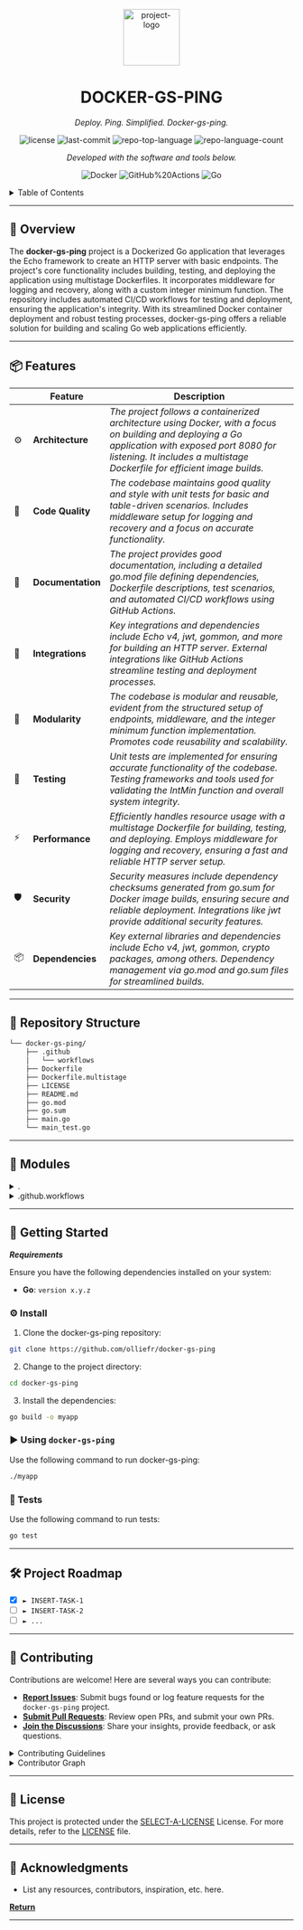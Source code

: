 <p align="center">
  <img src="https://img.icons8.com/external-tal-revivo-filled-tal-revivo/96/external-markdown-a-lightweight-markup-language-with-plain-text-formatting-syntax-logo-filled-tal-revivo.png" width="100" alt="project-logo">
</p>
<p align="center">
    <h1 align="center">DOCKER-GS-PING</h1>
</p>
<p align="center">
    <em>Deploy. Ping. Simplified. Docker-gs-ping.</em>
</p>
<p align="center">
	<img src="https://img.shields.io/github/license/olliefr/docker-gs-ping?style=for-the-badge&logo=opensourceinitiative&logoColor=white&color=0080ff" alt="license">
	<img src="https://img.shields.io/github/last-commit/olliefr/docker-gs-ping?style=for-the-badge&logo=git&logoColor=white&color=0080ff" alt="last-commit">
	<img src="https://img.shields.io/github/languages/top/olliefr/docker-gs-ping?style=for-the-badge&color=0080ff" alt="repo-top-language">
	<img src="https://img.shields.io/github/languages/count/olliefr/docker-gs-ping?style=for-the-badge&color=0080ff" alt="repo-language-count">
<p>
<p align="center">
		<em>Developed with the software and tools below.</em>
</p>
<p align="center">
	<img src="https://img.shields.io/badge/Docker-2496ED.svg?style=for-the-badge&logo=Docker&logoColor=white" alt="Docker">
	<img src="https://img.shields.io/badge/GitHub%20Actions-2088FF.svg?style=for-the-badge&logo=GitHub-Actions&logoColor=white" alt="GitHub%20Actions">
	<img src="https://img.shields.io/badge/Go-00ADD8.svg?style=for-the-badge&logo=Go&logoColor=white" alt="Go">
</p>

<!-- TABLE OF CONTENTS -->
<details>
   <summary>Table of Contents</summary>

- [📍 Overview](#-overview)
- [📦 Features](#-features)
- [📂 Repository Structure](#-repository-structure)
- [🧩 Modules](#-modules)
- [🚀 Getting Started](#-getting-started)
  - [⚙️ Install](#️-install)
  - [► Using docker-gs-ping](#-using-docker-gs-ping)
  - [🧪 Tests](#-tests)
- [🛠 Project Roadmap](#-project-roadmap)
- [🤝 Contributing](#-contributing)
- [📄 License](#-license)
- [👏 Acknowledgments](#-acknowledgments)
</details>
<hr>

## 📍 Overview

The **docker-gs-ping** project is a Dockerized Go application that leverages the Echo framework to create an HTTP server with basic endpoints. The project's core functionality includes building, testing, and deploying the application using multistage Dockerfiles. It incorporates middleware for logging and recovery, along with a custom integer minimum function. The repository includes automated CI/CD workflows for testing and deployment, ensuring the application's integrity. With its streamlined Docker container deployment and robust testing processes, docker-gs-ping offers a reliable solution for building and scaling Go web applications efficiently.

---

## 📦 Features

|    |   Feature         | Description |
|----|-------------------|---------------------------------------------------------------|
| ⚙️  | **Architecture**  | *The project follows a containerized architecture using Docker, with a focus on building and deploying a Go application with exposed port 8080 for listening. It includes a multistage Dockerfile for efficient image builds.* |
| 🔩 | **Code Quality**  | *The codebase maintains good quality and style with unit tests for basic and table-driven scenarios. Includes middleware setup for logging and recovery and a focus on accurate functionality.* |
| 📄 | **Documentation** | *The project provides good documentation, including a detailed go.mod file defining dependencies, Dockerfile descriptions, test scenarios, and automated CI/CD workflows using GitHub Actions.* |
| 🔌 | **Integrations**  | *Key integrations and dependencies include Echo v4, jwt, gommon, and more for building an HTTP server. External integrations like GitHub Actions streamline testing and deployment processes.* |
| 🧩 | **Modularity**    | *The codebase is modular and reusable, evident from the structured setup of endpoints, middleware, and the integer minimum function implementation. Promotes code reusability and scalability.* |
| 🧪 | **Testing**       | *Unit tests are implemented for ensuring accurate functionality of the codebase. Testing frameworks and tools used for validating the IntMin function and overall system integrity.* |
| ⚡️  | **Performance**   | *Efficiently handles resource usage with a multistage Dockerfile for building, testing, and deploying. Employs middleware for logging and recovery, ensuring a fast and reliable HTTP server setup.* |
| 🛡️ | **Security**      | *Security measures include dependency checksums generated from go.sum for Docker image builds, ensuring secure and reliable deployment. Integrations like jwt provide additional security features.* |
| 📦 | **Dependencies**  | *Key external libraries and dependencies include Echo v4, jwt, gommon, crypto packages, among others. Dependency management via go.mod and go.sum files for streamlined builds.* |

---

## 📂 Repository Structure

```sh
└── docker-gs-ping/
    ├── .github
    │   └── workflows
    ├── Dockerfile
    ├── Dockerfile.multistage
    ├── LICENSE
    ├── README.md
    ├── go.mod
    ├── go.sum
    ├── main.go
    └── main_test.go
```

---

## 🧩 Modules

<details closed><summary>.</summary>

| File                                                                                                 | Summary                                                                                                                                                         |
| ---                                                                                                  | ---                                                                                                                                                             |
| [go.mod](https://github.com/olliefr/docker-gs-ping/blob/master/go.mod)                               | Docker-gs-ping's go.mod defines dependencies for Echo v4, jwt, gommon, and more.                                                                                |
| [Dockerfile](https://github.com/olliefr/docker-gs-ping/blob/master/Dockerfile)                       | Builds a Go application in a Docker container, enabling easy deployment with exposed port 8080 for listening.                                                   |
| [go.sum](https://github.com/olliefr/docker-gs-ping/blob/master/go.sum)                               | Generates dependencies checksums from go.sum for Docker image builds in the parent repository.                                                                  |
| [Dockerfile.multistage](https://github.com/olliefr/docker-gs-ping/blob/master/Dockerfile.multistage) | Multistage Dockerfile for building, testing, and deploying Go application into a minimal image with distroless base.                                            |
| [main.go](https://github.com/olliefr/docker-gs-ping/blob/master/main.go)                             | Implements an HTTP server using Echo framework with basic endpoints. Includes middleware setup for logging and recovery. Incorporated integer minimum function. |
| [main_test.go](https://github.com/olliefr/docker-gs-ping/blob/master/main_test.go)                   | Unit tests for basic and table-driven scenarios, ensuring accurate functionality of the IntMin function within the repository's architecture.                   |

</details>

<details closed><summary>.github.workflows</summary>

| File                                                                                                         | Summary                                                                                                                                    |
| ---                                                                                                          | ---                                                                                                                                        |
| [ci-cd.yml](https://github.com/olliefr/docker-gs-ping/blob/master/.github/workflows/ci-cd.yml)               | Automated CI/CD workflows configured for the Dockerized Go application using GitHub Actions. Streamlines testing and deployment processes. |
| [ci-smoketest.yml](https://github.com/olliefr/docker-gs-ping/blob/master/.github/workflows/ci-smoketest.yml) | Automated CI smoketest workflow ensures the Dockerized Go application's functionality and integrity.                                       |

</details>

---

## 🚀 Getting Started

***Requirements***

Ensure you have the following dependencies installed on your system:

* **Go**: `version x.y.z`

### ⚙️ Install

1. Clone the docker-gs-ping repository:

```sh
git clone https://github.com/olliefr/docker-gs-ping
```

2. Change to the project directory:

```sh
cd docker-gs-ping
```

3. Install the dependencies:

```sh
go build -o myapp
```

### ► Using `docker-gs-ping`

Use the following command to run docker-gs-ping:

```sh
./myapp
```

### 🧪 Tests

Use the following command to run tests:

```sh
go test
```

---

## 🛠 Project Roadmap

- [X] `► INSERT-TASK-1`
- [ ] `► INSERT-TASK-2`
- [ ] `► ...`

---

## 🤝 Contributing

Contributions are welcome! Here are several ways you can contribute:

- **[Report Issues](https://github.com/olliefr/docker-gs-ping/issues)**: Submit bugs found or log feature requests for the `docker-gs-ping` project.
- **[Submit Pull Requests](https://github.com/olliefr/docker-gs-ping/blob/main/CONTRIBUTING.md)**: Review open PRs, and submit your own PRs.
- **[Join the Discussions](https://github.com/olliefr/docker-gs-ping/discussions)**: Share your insights, provide feedback, or ask questions.

<details closed>
<summary>Contributing Guidelines</summary>

1. **Fork the Repository**: Start by forking the project repository to your github account.
2. **Clone Locally**: Clone the forked repository to your local machine using a git client.
   ```sh
   git clone https://github.com/olliefr/docker-gs-ping
   ```
3. **Create a New Branch**: Always work on a new branch, giving it a descriptive name.
   ```sh
   git checkout -b new-feature-x
   ```
4. **Make Your Changes**: Develop and test your changes locally.
5. **Commit Your Changes**: Commit with a clear message describing your updates.
   ```sh
   git commit -m 'Implemented new feature x.'
   ```
6. **Push to github**: Push the changes to your forked repository.
   ```sh
   git push origin new-feature-x
   ```
7. **Submit a Pull Request**: Create a PR against the original project repository. Clearly describe the changes and their motivations.
8. **Review**: Once your PR is reviewed and approved, it will be merged into the main branch. Congratulations on your contribution!
</details>

<details closed>
<summary>Contributor Graph</summary>
<br>
<p align="left">
   <a href="https://github.com{/olliefr/docker-gs-ping/}graphs/contributors">
      <img src="https://contrib.rocks/image?repo=olliefr/docker-gs-ping">
   </a>
</p>
</details>

---

## 📄 License

This project is protected under the [SELECT-A-LICENSE](https://choosealicense.com/licenses) License. For more details, refer to the [LICENSE](https://choosealicense.com/licenses/) file.

---

## 👏 Acknowledgments

- List any resources, contributors, inspiration, etc. here.

[**Return**](#-overview)

---
